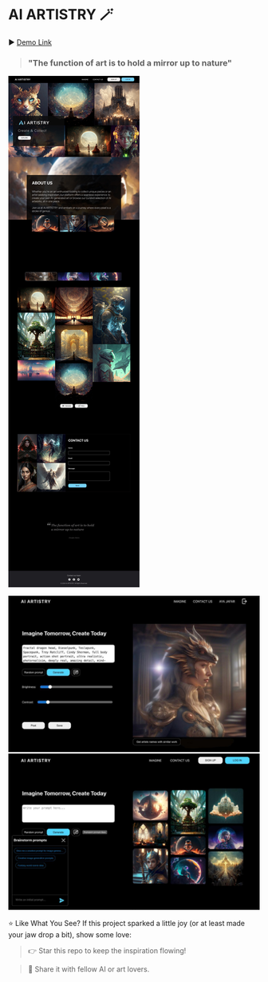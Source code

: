 # AI ARTISTRY 🪄

▶️ [Demo Link](https://youtu.be/S6q8nif6SgM?si=dwtFJwTAmQo5aWCl)

> ### "The function of art is to hold a mirror up to nature" 


![alt-text](https://github.com/Aya-Jafar/AI-ARTISTRY/blob/main/result.jpg)


![imagin-page](/imagin.jpg)
![imagin-page](/with-chatbot.jpg)


⭐️ Like What You See?
If this project sparked a little joy (or at least made your jaw drop a bit), show some love:

> 👉 Star this repo to keep the inspiration flowing!

> 💌 Share it with fellow AI or art lovers.
